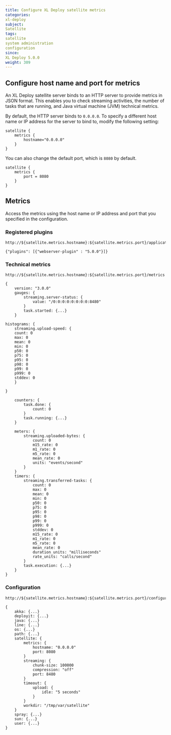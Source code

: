 ```yaml
---
title: Configure XL Deploy satellite metrics
categories:
xl-deploy
subject:
Satellite
tags:
satellite
system administration
configuration
since:
XL Deploy 5.0.0
weight: 309
---
```


## Configure host name and port for metrics

An XL Deploy satellite server binds to an HTTP server to provide metrics in JSON format. This enables you to check streaming activities, the number of tasks that are running, and Java virtual machine (JVM) technical metrics.

By default, the HTTP server binds to `0.0.0.0`. To specify a different host name or IP address for the server to bind to, modify the following setting:

    satellite {
        metrics {
            hostname="0.0.0.0"
        }
    }

You can also change the default port, which is `8080` by default.

    satellite {
        metrics {
            port = 8080
        }
    }

## Metrics

Access the metrics using the host name or IP address and port that you specified in the configuration.

### Registered plugins

    http://${satellite.metrics.hostname}:${satellite.metrics.port}/application

    {"plugins": [{"webserver-plugin" : "5.0.0"}]}

### Technical metrics

    http://${satellite.metrics.hostname}:${satellite.metrics.port}/metrics

    {
        version: "3.0.0"
        gauges: {
            streaming.server-status: {
                value: "/0:0:0:0:0:0:0:0:8480"
            }
            task.started: {...}
        }

	histograms: {
	    streaming.upload-speed: {
		count: 0
		max: 0
		mean: 0
		min: 0
		p50: 0
		p75: 0
		p95: 0
		p98: 0
		p99: 0
		p999: 0
		stddev: 0
	    }

	}

        counters: {
            task.done: {
                count: 0
            }
            task.running: {...}
        }

        meters: {
            streaming.uploaded-bytes: {
                count: 0
                m15_rate: 0
                m1_rate: 0
                m5_rate: 0
                mean_rate: 0
                units: "events/second"
            }
        }
        timers: {
            streaming.transferred-tasks: {
                count: 0
                max: 0
                mean: 0
                min: 0
                p50: 0
                p75: 0
                p95: 0
                p98: 0
                p99: 0
                p999: 0
                stddev: 0
                m15_rate: 0
                m1_rate: 0
                m5_rate: 0
                mean_rate: 0
                duration_units: "milliseconds"
                rate_units: "calls/second"
            }
            task.execution: {...}
        }
    }

### Configuration

    http://${satellite.metrics.hostname}:${satellite.metrics.port}/configuration

    {
        akka: {...}
        deployit: {...}
        java: {...}
        line: {...}
        os: {...}
        path: {...}
        satellite: {
            metrics: {
                hostname: "0.0.0.0"
                port: 8080
            }
            streaming: {
                chunk-size: 100000
                compression: "off"
                port: 8480
            }
            timeout: {
                upload: {
                    idle: "5 seconds"
                }
            }
            workdir: "/tmp/var/satellite"
        }
        spray: {...}
        sun: {...}
        user: {...}
    }    
